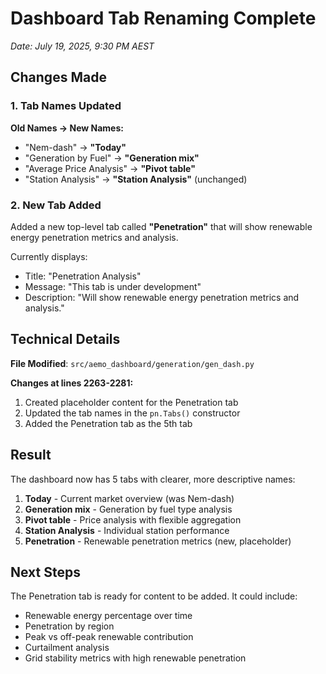 # Dashboard Tab Renaming Complete

*Date: July 19, 2025, 9:30 PM AEST*

## Changes Made

### 1. Tab Names Updated

**Old Names → New Names:**
- "Nem-dash" → **"Today"**
- "Generation by Fuel" → **"Generation mix"**
- "Average Price Analysis" → **"Pivot table"**
- "Station Analysis" → **"Station Analysis"** (unchanged)

### 2. New Tab Added

Added a new top-level tab called **"Penetration"** that will show renewable energy penetration metrics and analysis.

Currently displays:
- Title: "Penetration Analysis"
- Message: "This tab is under development"
- Description: "Will show renewable energy penetration metrics and analysis."

## Technical Details

**File Modified**: `src/aemo_dashboard/generation/gen_dash.py`

**Changes at lines 2263-2281:**
1. Created placeholder content for the Penetration tab
2. Updated the tab names in the `pn.Tabs()` constructor
3. Added the Penetration tab as the 5th tab

## Result

The dashboard now has 5 tabs with clearer, more descriptive names:
1. **Today** - Current market overview (was Nem-dash)
2. **Generation mix** - Generation by fuel type analysis
3. **Pivot table** - Price analysis with flexible aggregation
4. **Station Analysis** - Individual station performance
5. **Penetration** - Renewable penetration metrics (new, placeholder)

## Next Steps

The Penetration tab is ready for content to be added. It could include:
- Renewable energy percentage over time
- Penetration by region
- Peak vs off-peak renewable contribution
- Curtailment analysis
- Grid stability metrics with high renewable penetration